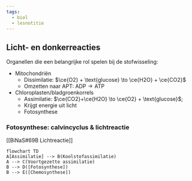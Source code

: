 ```yaml
---
tags:
  - biol
  - lesnotitie
---
```

## Licht- en donkerreacties
Organellen die een belangrijke rol spelen bij de stofwisseling:
- Mitochondriën
	- Dissimilatie: $\ce{O2} + \text{glucose} \to \ce{H2O} + \ce{CO2}$
	- Omzetten naar APT: $\text{ADP} \to \text{ATP}$
- Chloroplasten/bladgroenkorrels
	- Assimilatie: $\ce{CO2}+\ce{H2O} \to \ce{O2} + \text{glucose}$;
	- Krijgt energie uit licht
	- Fotosynthese
### Fotosynthese: calvincyclus & lichtreactie
[[BiNaS#69B Lichtreactie]]
```mermaid
flowchart TD
A[Assimilatie] --> B(Koolstofassimilatie)
A --> C(Voortgezette assimilatie)
B --> D([Fotosynthese])
B --> E([Chemosynthese])
```
